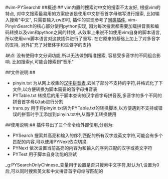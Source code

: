 #vim-PYSearch#
##概述:##
vim内置的搜索对中文的搜索不太友好, 根据vim的特点, 对中文搜索最易用的方案应该是使用中文拼音首字母缩写进行搜索, 比如输入搜索"中文", 只需要输入zw即可, 插件的实现参考了[同类插件](https://github.com/ppwwyyxx/vim-PinyinSearch), vim-PinyinSearch的核心部分使用python实现, 因为每次搜索都需要加载拼音表和编码转换以及vim和python之间的转换, 从效率上来说不如使用vim自身的脚本语言, 所以使用vim脚本语言对这款插件进行了重写. 在它原来的基础上加上了对多音字的支持, 另外扩充了对繁体字和生僻字的支持

_缺点:_ 没有使用中文分词功能,所以无法做到精准搜索, 容易受多音字的不同组合影响. 比如搜索yl,可能会搜索到"音乐"

##文件说明:##
* pinyin.txt  为从网上收集的[汉字拼音表](http://bbs.unispim.com/forum.php?mod=viewthread&tid=31644),去掉了部分不支持的字符,并格式化了下文件,以方便转换为脚本需要的首字母拼音表
* PYTable.txt 转换后的用于脚本查询的汉字首字母拼音表,多音字的多个不同的拼音首字母以tab进行分割
* trans.py    用于将pinyin.txt转为PYTable.txt的转换脚本,以方便遇到不支持或错误的拼音时手工添加到pinyin.txt中,从而手工转换使用

##使用说明:##
插件导出了三个命令给外部使用,分别为:
* PYSearch    搜索并高亮和输入的序列匹配的所有汉字或英文字符,可能会有多个匹配的内容,可以使用PYNext依次切换
* PYNext  依次设置当前高亮的内容为和输入的序列匹配的汉字或英文字符
* PYTest  用于脚本自身功能的测试

_g:PYSearchOnlyChinese_变量用于设置是否只搜索中文字符,默认为1,设置为0后,可以同时搜索英文和中文拼音首字母缩写匹配的
